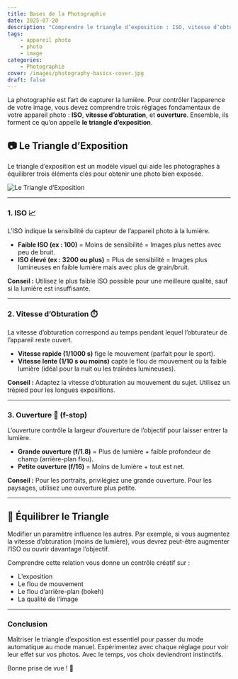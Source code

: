 ```yaml
---
title: Bases de la Photographie
date: 2025-07-20
description: "Comprendre le triangle d’exposition : ISO, vitesse d’obturation et ouverture"
tags:
    - appareil photo
    - photo
    - image
categories:
    - Photographie
cover: /images/photography-basics-cover.jpg
draft: false
---
```


La photographie est l’art de capturer la lumière. Pour contrôler l’apparence de votre image, vous devez comprendre trois réglages fondamentaux de votre appareil photo : **ISO**, **vitesse d’obturation**, et **ouverture**. Ensemble, ils forment ce qu’on appelle **le triangle d’exposition**.

## 📷 Le Triangle d’Exposition

Le triangle d’exposition est un modèle visuel qui aide les photographes à équilibrer trois éléments clés pour obtenir une photo bien exposée.

![Le Triangle d’Exposition](/images/triangle.jpg)

---

### 1. ISO 📈

L’ISO indique la sensibilité du capteur de l’appareil photo à la lumière.

- **Faible ISO (ex : 100)** = Moins de sensibilité = Images plus nettes avec peu de bruit.
- **ISO élevé (ex : 3200 ou plus)** = Plus de sensibilité = Images plus lumineuses en faible lumière mais avec plus de grain/bruit.

**Conseil :** Utilisez le plus faible ISO possible pour une meilleure qualité, sauf si la lumière est insuffisante.

---

### 2. Vitesse d’Obturation ⏱️

La vitesse d’obturation correspond au temps pendant lequel l’obturateur de l’appareil reste ouvert.

- **Vitesse rapide (1/1000 s)** fige le mouvement (parfait pour le sport).
- **Vitesse lente (1/10 s ou moins)** capte le flou de mouvement ou la faible lumière (idéal pour la nuit ou les traînées lumineuses).

**Conseil :** Adaptez la vitesse d’obturation au mouvement du sujet. Utilisez un trépied pour les longues expositions.

---

### 3. Ouverture 🔘 (f-stop)

L’ouverture contrôle la largeur d’ouverture de l’objectif pour laisser entrer la lumière.

- **Grande ouverture (f/1.8)** = Plus de lumière + faible profondeur de champ (arrière-plan flou).
- **Petite ouverture (f/16)** = Moins de lumière + tout est net.

**Conseil :** Pour les portraits, privilégiez une grande ouverture. Pour les paysages, utilisez une ouverture plus petite.

---

## 🎯 Équilibrer le Triangle

Modifier un paramètre influence les autres. Par exemple, si vous augmentez la vitesse d’obturation (moins de lumière), vous devrez peut-être augmenter l’ISO ou ouvrir davantage l’objectif.

Comprendre cette relation vous donne un contrôle créatif sur :

- L’exposition
- Le flou de mouvement
- Le flou d’arrière-plan (bokeh)
- La qualité de l’image

---

### Conclusion

Maîtriser le triangle d’exposition est essentiel pour passer du mode automatique au mode manuel. Expérimentez avec chaque réglage pour voir leur effet sur vos photos. Avec le temps, vos choix deviendront instinctifs.

Bonne prise de vue ! 📸
